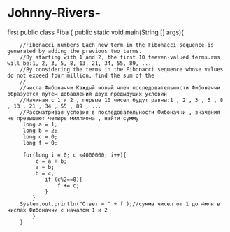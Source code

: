 # Johnny-Rivers-
first
public class Fiba {
	public static void main(String [] args){
		
		//Fibonacci numbers Each new term in the Fibonacci sequence is generated by adding the previous two terms. 
		//By starting with 1 and 2, the first 10 teeven-valued terms.rms will be:1, 2, 3, 5, 8, 13, 21, 34, 55, 89, ...
		//By considering the terms in the Fibonacci sequence whose values do not exceed four million, find the sum of the 
		//
		//числа Фибоначчи Каждый новый член последовательности Фибоначчи образуется путем добавления двух предыдущих условий
		//Начиная с 1 и 2 , первые 10 чисел будут равны:1 , 2 , 3 , 5 , 8 , 13 , 21 , 34 , 55 , 89 , ...
		//Рассматривая условия в последовательности Фибоначчи , значения не превышают четыре миллиона , найти сумму
		 long a = 1;
	     long b = 2;
	     long c = 0;
	     long f = 0;
	     
	     for(long i = 0; c <4000000; i++){
	         c = a + b;
	         a = b;
	         b = c;
	         	if (c%2==0){  
	         		f += c;
	         	}
	     	} 
	    System.out.println("Ответ = " + f );//сумма чисел от 1 до 4млн в числах Фибоначчи с началом 1 и 2
	        }
	    }
